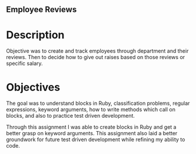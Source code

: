 ## Employee Reviews

# Description
Objective was to create and track employees through department and their reviews. Then to decide how to give out raises based on those reviews or specific salary.

# Objectives
The goal was to understand blocks in Ruby, classification problems, regular expressions, keyword arguments, how to write methods which call on blocks, and also to practice test driven development.

Through this assignment I was able to create blocks in Ruby and get a better grasp on keyword arguments. This assignment also laid a better groundwork for future test driven development while refining my ability to code.
